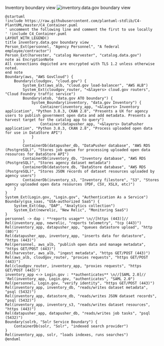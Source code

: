 Inventory boundary view
![inventory.data.gov boundary view](http://www.plantuml.com/plantuml/png/bLLjRzis4Fuy_ufRFgn9K5jRd055K1HrNfOKSnAlSj0Dss3GujacG9CgITdHXlpttKaMBSV5qlfB28hFov7FNTxx85mebhhplJAPBYJ28eJSdoM94-lUN8L5CIqykioQW2RqChjCSYqCOxe-IAscoSLfTyHR3xV3P2byG4TRamj226NGzNBcVmM58V2II20i46PMQxjMPWwQ3e4m4dO-A-TfPO74GTjCQ5qIHtIvBp0S_77_C9vy-Z2-cGolhg_kBW-FEa45ZQ3CYdYjAtjI1D6RsnLCRM6aS2Mi5Aux8tJUcidLOpZCgwL1_HeE1dCqMGcZPkk0zs264ftGWCjSsn8nuRjn8YE1WwCsrKAu5V9r42mZOMtdSDFi7Mmteok26niGX8Shaxao3ygQEzhf3BI6Z3ralEL1OgwoW1A4Gy3wB4fOqtl1U9Z2JxqJA8n6xy7ITRgryWZCBNiTDB9QTiutTt0erfuh-vJ2jLrTQ5l8WoFujmFqYsSotYQFR9kNx3UU-YujVS0bLyra4w6dxNEWhP3TgT32P5JvHcimFAU2OVFRCaIfYRD5VNjlVz2YHEVVmPQp_kYPhR8Clx1LLq9mOZPJ6NXqAvLXIsDRSB1iCAPXCBwFYOX5FNCMmJ5DROOFpMOR7dyngblmHEJvJcMH0GPvhbKc-AMvkb4P5jP0l_UcrtyD5xyExk2azwRwuj0JneE0XzzXPXs8Eh7SiPwx9o-cMla5a4LqfkekcwC1zbtrd90IbXX4LGYq23VXXI3S74D5pdtPv9ZSC__d0hdadOAVElkhU06NqzOLo2aNONsOEqn_6y8baK-5noOX7ozJNjvOBNsbxZ2pZjPsrio4Rf5pk51M9NaCdjpylwhlVvLgV8_gG4ehF8FQ2al1PY92D30jszVV-7ZgF7LQsHxQkJAzke_Ykb8kg40JDkyE0tw3D2OuXc_knSGBuGbndGwwWb3MgNz8FXKYhSBNRaOfE6INWr4bOOGkIS6JTwthKKBSxVC6rmufV7Jw3jVmaTSClRL61H8oyuqELHKd9NJV0Gd16HmVEyoj2nuAB-PuV0n_cIJvi_gN0eUdf_sZlvEaGwpF-w2bsp04r4Z9T2NhXoolyQHCyFQKtiwR9kox2LyAGrPYo9cjzdDzDKv6z-buXpZEx3OnbKrxNqiHSVjpB7VsKQ47XzGuFlWNcFO8Tcxjs_XseF2MdYp6hteuiSqV-kRXqi7ja8RDZ_nghxxmREqqxn2maGQy_sHjs0gTcfMW96D3-SADFDD_DaeS2kcJjLFae1uGpLHe9WVJv_wpXiEVJ_idBxBw_dFMTkllayKszLOxTfJItwQDuNptFqnxEl7vpN5cLKRY8qhmA5osWDpPbPBekEs-P7Y3vZdaeSRIW725yHi6z0HzZqOMI_qV)
```plantuml
@startuml
!include https://raw.githubusercontent.com/plantuml-stdlib/C4-PlantUML/master/C4_Container.puml
' uncomment the following line and comment the first to use locally
' !include C4_Container.puml
LAYOUT_WITH_LEGEND()
title inventory.data.gov boundary view
Person_Ext(personnel, "Agency Personnel", "A federal employee/contractor")
Person_Ext(harvester, "catalog Harvester", "catalog.data.gov")
note as EncryptionNote
All connections depicted are encrypted with TLS 1.2 unless otherwise noted.
end note
Boundary(aws, "AWS GovCloud") {
    Boundary(cloudgov, "cloud.gov") {
        System_Ext(aws_alb, "cloud.gov load-balancer", "AWS ALB")
        System_Ext(cloudgov_router, "<&layers> cloud.gov routers", "Cloud Foundry traffic service")
        Boundary(atob, "data.gov ATO boundary") {
            System_Boundary(inventory, "data.gov Inventory") {
                Container(inventory_app, "<&layers> Inventory application", "Python 3.8.3, CKAN 2.8", "Presents a UX for agency users to publish government open data and add metadata. Presents a harvest target for the catalog app to query")
                Container(datapusher_app, "<&layers> DataPusher application", "Python 3.8.3, CKAN 2.8", "Process uploaded open data for use in DataStore API")
            }
        }
        ContainerDb(datapusher_db, "DataPusher database", "AWS RDS (PostgreSQL)", "Stores job queue for processing uploaded open data resources for DataStore API")
        ContainerDb(inventory_db, "Inventory database", "AWS RDS (PostgreSQL)", "Stores agency dataset metadata")
        ContainerDb(datastore_db, "DataStore database", "AWS RDS (PostgreSQL)", "Stores JSON records of dataset resources uploaded by agency users")
        ContainerDb(inventory_s3, "Inventory filestore", "S3", "Stores agency uploaded open data resources (PDF, CSV, XSLX, etc)")
    }
}
System_Ext(Login.gov, "Login.gov", "Authentication As a Service")
Boundary(gsa_saas, "GSA-authorized SaaS") {
    System_Ext(dap, "DAP", "Analytics collection")
    System_Ext(newrelic, "New Relic", "Monitoring SaaS")
}
personnel -> dap : **reports usage** \n//[https (443)]//
Rel(inventory_app, newrelic, "reports telemetry", "tcp (443)")
Rel(inventory_app, datapusher_app, "queues datastore upload", "http (80)")
Rel(datapusher_app, inventory_app, "inserts data for datastore", "https (443)")
Rel(personnel, aws_alb, "publish open data and manage metadata", "https GET/POST (443)")
Rel(harvester, aws_alb, "ingest metadata", "https GET/POST (443)")
Rel(aws_alb, cloudgov_router, "proxies requests", "https GET/POST (443)")
Rel(cloudgov_router, inventory_app, "proxies requests", "https GET/POST (443)")
inventory_app <-> Login.gov : **authenticates** \n//[SAML 2.0]//
'Rel(inventory_app, Login.gov, "authenticates", "SAML 2.0")
Rel(personnel, Login.gov, "verify identity", "https GET/POST (443)")
Rel(inventory_app, inventory_db, "reads/writes dataset metadata", "psql (5432)")
Rel(inventory_app, datastore_db, "reads/writes JSON dataset records", "psql (5432)")
Rel(inventory_app, inventory_s3, "reads/writes dataset resources", "https (443)")
Rel(datapusher_app, datapusher_db, "reads/writes job tasks", "psql (5432)")
Boundary(solrb, "Solr Service Boundary") {
    ContainerDb(solr, "Solr", "indexed search provider")
}
Rel(inventory_app, solr, "loads indexes, runs searches")
@enduml
```
